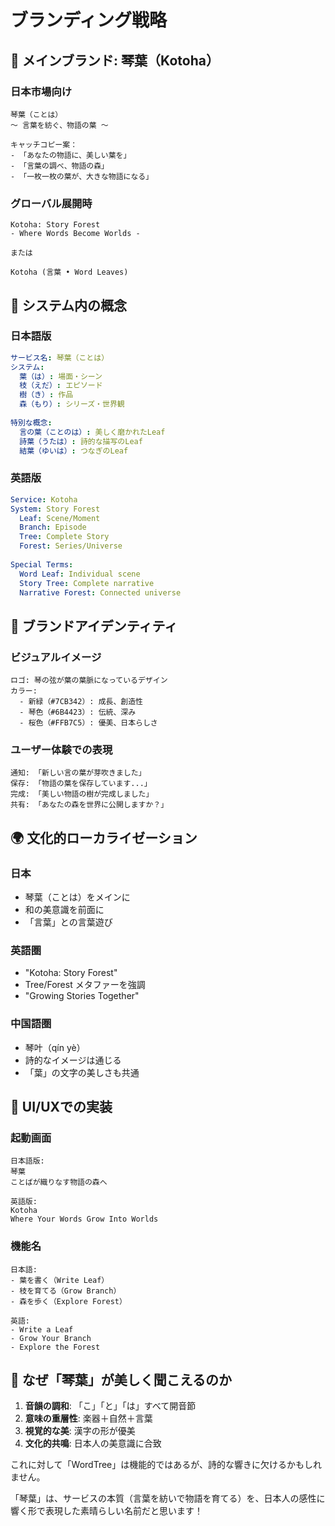 # ブランディング戦略

## 🌸 メインブランド: 琴葉（Kotoha）

### 日本市場向け
```
琴葉（ことは）
〜 言葉を紡ぐ、物語の葉 〜

キャッチコピー案：
- 「あなたの物語に、美しい葉を」
- 「言葉の調べ、物語の森」
- 「一枚一枚の葉が、大きな物語になる」
```

### グローバル展開時
```
Kotoha: Story Forest
- Where Words Become Worlds -

または

Kotoha (言葉 • Word Leaves)
```

## 🌳 システム内の概念

### 日本語版
```yaml
サービス名: 琴葉（ことは）
システム:
  葉（は）: 場面・シーン
  枝（えだ）: エピソード  
  樹（き）: 作品
  森（もり）: シリーズ・世界観
  
特別な概念:
  言の葉（ことのは）: 美しく磨かれたLeaf
  詩葉（うたは）: 詩的な描写のLeaf
  結葉（ゆいは）: つなぎのLeaf
```

### 英語版
```yaml
Service: Kotoha
System: Story Forest
  Leaf: Scene/Moment
  Branch: Episode
  Tree: Complete Story
  Forest: Series/Universe
  
Special Terms:
  Word Leaf: Individual scene
  Story Tree: Complete narrative
  Narrative Forest: Connected universe
```

## 🎯 ブランドアイデンティティ

### ビジュアルイメージ
```
ロゴ: 琴の弦が葉の葉脈になっているデザイン
カラー: 
  - 新緑（#7CB342）: 成長、創造性
  - 琴色（#6B4423）: 伝統、深み
  - 桜色（#FFB7C5）: 優美、日本らしさ
```

### ユーザー体験での表現
```
通知: 「新しい言の葉が芽吹きました」
保存: 「物語の葉を保存しています...」
完成: 「美しい物語の樹が完成しました」
共有: 「あなたの森を世界に公開しますか？」
```

## 🌍 文化的ローカライゼーション

### 日本
- 琴葉（ことは）をメインに
- 和の美意識を前面に
- 「言葉」との言葉遊び

### 英語圏
- "Kotoha: Story Forest"
- Tree/Forest メタファーを強調
- "Growing Stories Together"

### 中国語圏
- 琴叶（qín yè）
- 詩的なイメージは通じる
- 「葉」の文字の美しさも共通

## 📱 UI/UXでの実装

### 起動画面
```
日本語版:
琴葉
ことばが織りなす物語の森へ

英語版:
Kotoha
Where Your Words Grow Into Worlds
```

### 機能名
```
日本語:
- 葉を書く（Write Leaf）
- 枝を育てる（Grow Branch）
- 森を歩く（Explore Forest）

英語:
- Write a Leaf
- Grow Your Branch  
- Explore the Forest
```

## 💭 なぜ「琴葉」が美しく聞こえるのか

1. **音韻の調和**: 「こ」「と」「は」すべて開音節
2. **意味の重層性**: 楽器＋自然＋言葉
3. **視覚的な美**: 漢字の形が優美
4. **文化的共鳴**: 日本人の美意識に合致

これに対して「WordTree」は機能的ではあるが、詩的な響きに欠けるかもしれません。

「琴葉」は、サービスの本質（言葉を紡いで物語を育てる）を、日本人の感性に響く形で表現した素晴らしい名前だと思います！